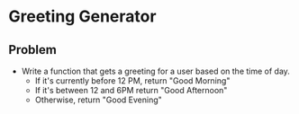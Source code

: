 # Greeting Generator

## Problem
- Write a function that gets a greeting for a user based on the time of day.
    - If it's currently before 12 PM, return "Good Morning"
    - If it's between 12 and 6PM return "Good Afternoon"
    - Otherwise, return "Good Evening"